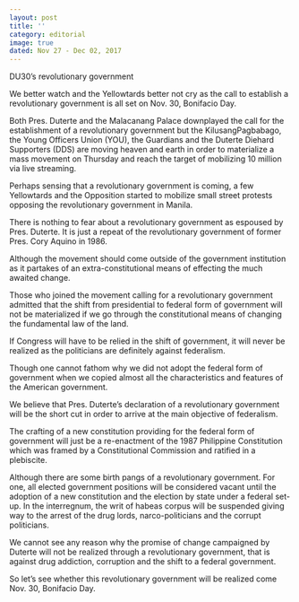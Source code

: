 ```yaml
---
layout: post
title: ''
category: editorial
image: true
dated: Nov 27 - Dec 02, 2017
---
```


DU30’s revolutionary government

We better watch and the Yellowtards better not cry as the call to establish a revolutionary government is all set on Nov. 30, Bonifacio Day.

Both Pres. Duterte and the Malacanang Palace downplayed the call for the  establishment of a revolutionary government but the KilusangPagbabago, the Young Officers Union (YOU), the Guardians and the Duterte Diehard Supporters (DDS) are moving heaven and earth in order to materialize a mass movement on Thursday and reach the target of mobilizing 10 million via live streaming.

Perhaps sensing that a revolutionary government is coming, a few Yellowtards and the Opposition started to mobilize small street protests opposing the revolutionary government in Manila.

There is nothing to fear about a revolutionary government as espoused by Pres. Duterte. It is just a repeat of the revolutionary government of former Pres. Cory Aquino in 1986.

Although the movement should come outside of the government institution as it partakes of an extra-constitutional means of effecting the much awaited change.

Those who joined the movement calling for a revolutionary government admitted that the shift from presidential to federal form of government will not be materialized if we go through the constitutional means of changing the fundamental law of the land.

If Congress will have to be relied in the shift of government, it will never be realized as the politicians are definitely against federalism. 

Though one cannot fathom why we did not adopt the federal form of government when we copied almost all the characteristics and features of the American government.

We believe that Pres. Duterte’s declaration of a revolutionary government will be the short cut in order to arrive at the main objective of federalism.

The crafting of a new constitution providing for the federal form of government will just be a re-enactment of the 1987 Philippine Constitution which was framed by a Constitutional Commission and ratified in a plebiscite. 

Although there are some birth pangs of a revolutionary government. For one, all elected government positions will be considered vacant until the adoption of a new constitution and the election by state under a federal set-up. In the interregnum, the writ of habeas corpus will be suspended giving way to the arrest of the drug lords, narco-politicians and the corrupt politicians.

We cannot see any reason why the promise of change campaigned by Duterte will not be realized through a revolutionary government, that is against drug addiction, corruption and the shift to a federal government.

So let’s see whether this revolutionary government will be realized come Nov. 30, Bonifacio Day.
